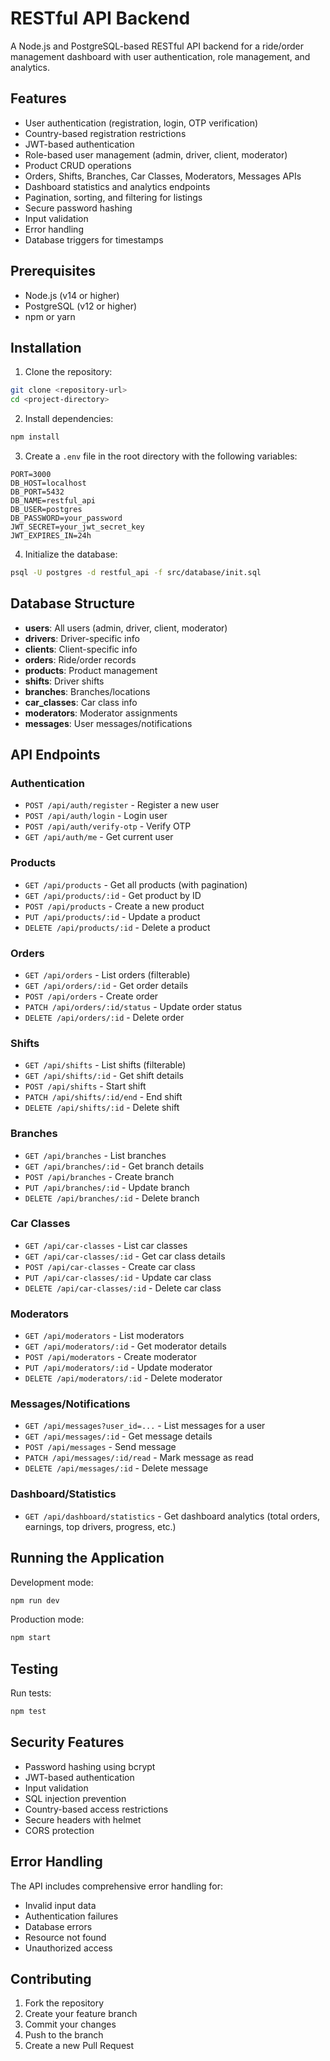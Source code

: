 # RESTful API Backend

A Node.js and PostgreSQL-based RESTful API backend for a ride/order management dashboard with user authentication, role management, and analytics.

## Features

- User authentication (registration, login, OTP verification)
- Country-based registration restrictions
- JWT-based authentication
- Role-based user management (admin, driver, client, moderator)
- Product CRUD operations
- Orders, Shifts, Branches, Car Classes, Moderators, Messages APIs
- Dashboard statistics and analytics endpoints
- Pagination, sorting, and filtering for listings
- Secure password hashing
- Input validation
- Error handling
- Database triggers for timestamps

## Prerequisites

- Node.js (v14 or higher)
- PostgreSQL (v12 or higher)
- npm or yarn

## Installation

1. Clone the repository:

```bash
git clone <repository-url>
cd <project-directory>
```

2. Install dependencies:

```bash
npm install
```

3. Create a `.env` file in the root directory with the following variables:

```
PORT=3000
DB_HOST=localhost
DB_PORT=5432
DB_NAME=restful_api
DB_USER=postgres
DB_PASSWORD=your_password
JWT_SECRET=your_jwt_secret_key
JWT_EXPIRES_IN=24h
```

4. Initialize the database:

```bash
psql -U postgres -d restful_api -f src/database/init.sql
```

## Database Structure

- **users**: All users (admin, driver, client, moderator)
- **drivers**: Driver-specific info
- **clients**: Client-specific info
- **orders**: Ride/order records
- **products**: Product management
- **shifts**: Driver shifts
- **branches**: Branches/locations
- **car_classes**: Car class info
- **moderators**: Moderator assignments
- **messages**: User messages/notifications

## API Endpoints

### Authentication

- `POST /api/auth/register` - Register a new user
- `POST /api/auth/login` - Login user
- `POST /api/auth/verify-otp` - Verify OTP
- `GET /api/auth/me` - Get current user

### Products

- `GET /api/products` - Get all products (with pagination)
- `GET /api/products/:id` - Get product by ID
- `POST /api/products` - Create a new product
- `PUT /api/products/:id` - Update a product
- `DELETE /api/products/:id` - Delete a product

### Orders

- `GET /api/orders` - List orders (filterable)
- `GET /api/orders/:id` - Get order details
- `POST /api/orders` - Create order
- `PATCH /api/orders/:id/status` - Update order status
- `DELETE /api/orders/:id` - Delete order

### Shifts

- `GET /api/shifts` - List shifts (filterable)
- `GET /api/shifts/:id` - Get shift details
- `POST /api/shifts` - Start shift
- `PATCH /api/shifts/:id/end` - End shift
- `DELETE /api/shifts/:id` - Delete shift

### Branches

- `GET /api/branches` - List branches
- `GET /api/branches/:id` - Get branch details
- `POST /api/branches` - Create branch
- `PUT /api/branches/:id` - Update branch
- `DELETE /api/branches/:id` - Delete branch

### Car Classes

- `GET /api/car-classes` - List car classes
- `GET /api/car-classes/:id` - Get car class details
- `POST /api/car-classes` - Create car class
- `PUT /api/car-classes/:id` - Update car class
- `DELETE /api/car-classes/:id` - Delete car class

### Moderators

- `GET /api/moderators` - List moderators
- `GET /api/moderators/:id` - Get moderator details
- `POST /api/moderators` - Create moderator
- `PUT /api/moderators/:id` - Update moderator
- `DELETE /api/moderators/:id` - Delete moderator

### Messages/Notifications

- `GET /api/messages?user_id=...` - List messages for a user
- `GET /api/messages/:id` - Get message details
- `POST /api/messages` - Send message
- `PATCH /api/messages/:id/read` - Mark message as read
- `DELETE /api/messages/:id` - Delete message

### Dashboard/Statistics

- `GET /api/dashboard/statistics` - Get dashboard analytics (total orders, earnings, top drivers, progress, etc.)

## Running the Application

Development mode:

```bash
npm run dev
```

Production mode:

```bash
npm start
```

## Testing

Run tests:

```bash
npm test
```

## Security Features

- Password hashing using bcrypt
- JWT-based authentication
- Input validation
- SQL injection prevention
- Country-based access restrictions
- Secure headers with helmet
- CORS protection

## Error Handling

The API includes comprehensive error handling for:

- Invalid input data
- Authentication failures
- Database errors
- Resource not found
- Unauthorized access

## Contributing

1. Fork the repository
2. Create your feature branch
3. Commit your changes
4. Push to the branch
5. Create a new Pull Request
